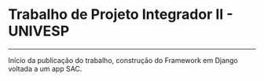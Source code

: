 # Trabalho de Projeto Integrador II - UNIVESP
---
  Início da publicação do trabalho, construção do Framework em Django voltada a um app SAC.
